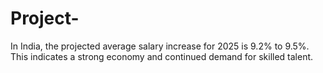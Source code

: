 # Project-
In India, the projected average salary increase for 2025 is 9.2% to 9.5%. This indicates a strong economy and continued demand for skilled talent.
